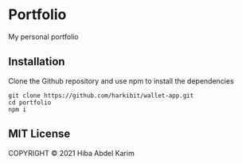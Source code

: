 # Portfolio

My personal portfolio

## Installation

Clone the Github repository and use npm to install the dependencies

```
git clone https://github.com/harkibit/wallet-app.git
cd portfolio
npm i
```

## MIT License

COPYRIGHT © 2021 Hiba Abdel Karim
